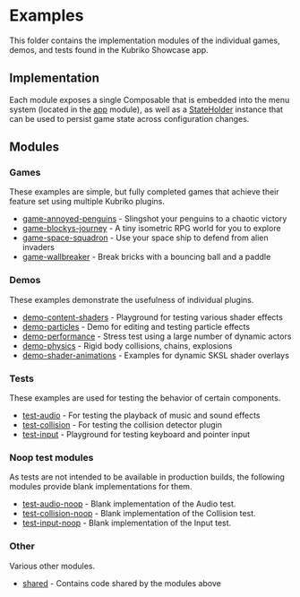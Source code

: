 # Examples
This folder contains the implementation modules of the individual games, demos, and tests found in the Kubriko Showcase app.

## Implementation
Each module exposes a single Composable that is embedded into the menu system (located in the [app](https://github.com/pandulapeter/kubriko/tree/main/app)
module), as well as a [StateHolder](https://github.com/pandulapeter/kubriko/blob/main/examples/shared/src/commonMain/kotlin/com/pandulapeter/kubriko/shared/StateHolder.kt) instance that can be used to persist game state across configuration changes.

## Modules

### Games
These examples are simple, but fully completed games that achieve their feature set using multiple Kubriko plugins.
- [game-annoyed-penguins](https://github.com/pandulapeter/kubriko/tree/main/examples/game-annoyed-penguins) - Slingshot your penguins to a chaotic victory
- [game-blockys-journey](https://github.com/pandulapeter/kubriko/tree/main/examples/game-blockys-journey) - A tiny isometric RPG world for you to explore
- [game-space-squadron](https://github.com/pandulapeter/kubriko/tree/main/examples/game-space-squadron) - Use your space ship to defend from alien invaders
- [game-wallbreaker](https://github.com/pandulapeter/kubriko/tree/main/examples/game-wallbreaker) - Break bricks with a bouncing ball and a paddle

### Demos
These examples demonstrate the usefulness of individual plugins.
- [demo-content-shaders](https://github.com/pandulapeter/kubriko/tree/main/examples/demo-content-shaders) - Playground for testing various shader effects
- [demo-particles](https://github.com/pandulapeter/kubriko/tree/main/examples/demo-particles) - Demo for editing and testing particle effects
- [demo-performance](https://github.com/pandulapeter/kubriko/tree/main/examples/demo-performance) - Stress test using a large number of dynamic actors
- [demo-physics](https://github.com/pandulapeter/kubriko/tree/main/examples/demo-physics) - Rigid body collisions, chains, explosions
- [demo-shader-animations](https://github.com/pandulapeter/kubriko/tree/main/examples/demo-shader-animations) - Examples for dynamic SKSL shader overlays

### Tests
These examples are used for testing the behavior of certain components.
- [test-audio](https://github.com/pandulapeter/kubriko/tree/main/examples/test-auido) - For testing the playback of music and sound effects
- [test-collision](https://github.com/pandulapeter/kubriko/tree/main/examples/test-collision) - For testing the collision detector plugin
- [test-input](https://github.com/pandulapeter/kubriko/tree/main/examples/test-input) - Playground for testing keyboard and pointer input

### Noop test modules
As tests are not intended to be available in production builds, the following modules provide blank implementations for them.
- [test-audio-noop](https://github.com/pandulapeter/kubriko/tree/main/examples/test-auido-noop) - Blank implementation of the Audio test.
- [test-collision-noop](https://github.com/pandulapeter/kubriko/tree/main/examples/test-collision-noop) - Blank implementation of the Collision test.
- [test-input-noop](https://github.com/pandulapeter/kubriko/tree/main/examples/test-input-noop) - Blank implementation of the Input test.

### Other
Various other modules.
- [shared](https://github.com/pandulapeter/kubriko/tree/main/examples/shared) - Contains code shared by the modules above